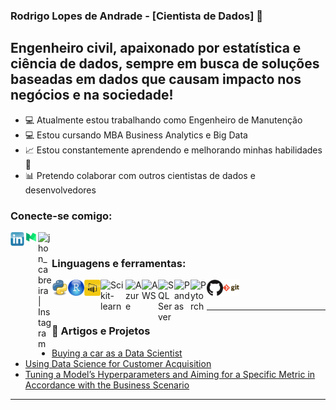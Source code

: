 ### Rodrigo Lopes de Andrade - [Cientista de Dados] 👋

## Engenheiro civil, apaixonado por estatística e ciência de dados, sempre em busca de soluções baseadas em dados que causam impacto nos negócios e na sociedade!

- 💻 Atualmente estou trabalhando como Engenheiro de Manutenção
- 💻 Estou cursando MBA Business Analytics e Big Data
- 📈 Estou constantemente aprendendo e melhorando minhas habilidades 🤣
- 📊 Pretendo colaborar com outros cientistas de dados e desenvolvedores

### Conecte-se comigo:

[<img align="left"  width="22px" src="https://github.com/Rodrigo-Lopes-de-Andrade/Portifolio_Rodrigo_Andrade/blob/main/LKD.png" />](https://www.linkedin.com/in/rodrigo-lopes-de-andrade-51753246/)

[<img align="left" alt="cabreirajm | medium" width="22px" src="https://github.com/Rodrigo-Lopes-de-Andrade/Portifolio_Rodrigo_Andrade/blob/main/M2.png" />](https://medium.com/rodrigo-lopesandrade)

[<img align="left" alt="jhon_cabreira | Instagram" width="22px" src="https://upload.wikimedia.org/wikipedia/commons/5/58/Instagram-Icon.png" />](https://www.instagram.com/rodrigo.lopesandrade)



<br />

### Linguagens e ferramentas:

<img align="left" alt="python" width="26px" src="https://github.com/Rodrigo-Lopes-de-Andrade/Portifolio_Rodrigo_Andrade/blob/main/Python.png" />

<img align="left" alt="python" width="26px" src="https://github.com/Rodrigo-Lopes-de-Andrade/Portifolio_Rodrigo_Andrade/blob/main/R.png" />

<img align="left" alt="python" width="26px" src="https://github.com/Rodrigo-Lopes-de-Andrade/Portifolio_Rodrigo_Andrade/blob/main/PBI.jpg" />

[<img align="left" alt="Scikit-learn" width="40px" src="https://upload.wikimedia.org/wikipedia/commons/0/05/Scikit_learn_logo_small.svg" />](https://scikit-learn.org/stable/)

<img align="left" alt="Azure" width="26px" src="https://www.parkmycloud.com/wp-content/uploads/2018/02/Azure_.png" />

<img align="left" alt="AWS" width="26px" src="https://cdn.jsdelivr.net/npm/simple-icons@3.4.0/icons/amazonaws.svg" />

<img align="left" alt="SQLServer" width="26px" src="https://img.icons8.com/color/2x/microsoft-sql-server.png" />

<img align="left" alt="Pandas" width="26px" src="https://cdn.jsdelivr.net/npm/simple-icons@3.4.0/icons/pandas.svg" />

<img align="left" alt="Pytorch" width="26px" src="https://cdn.jsdelivr.net/npm/simple-icons@3.4.0/icons/pytorch.svg" />

<img align="left" alt="GitHub" width="26px" src="https://raw.githubusercontent.com/github/explore/78df643247d429f6cc873026c0622819ad797942/topics/github/github.png" />

<img align="left" alt="Git" width="26px" src="https://raw.githubusercontent.com/github/explore/80688e429a7d4ef2fca1e82350fe8e3517d3494d/topics/git/git.png" />

<br />
<br />


---

### 📕 Artigos e Projetos 

<!-- BLOG-POST-LIST:START -->
* [Buying a car as a Data Scientist](https://towardsdatascience.com/buying-a-car-as-a-data-scientist-5a2f9f340292) 
* [Using Data Science for Customer Acquisition](https://towardsdatascience.com/using-data-science-for-customer-acquisition-2001525792f)
* [Tuning a Model’s Hyperparameters and Aiming for a Specific Metric in Accordance with the Business Scenario](https://towardsdatascience.com/tuning-a-models-hyperparameters-and-aiming-for-a-specific-metric-in-accordance-with-the-business-3c47d534ed3b)




<!-- BLOG-POST-LIST:END -->

---



[medium]: https://medium.com/rodrigo-lopesandrade
[linkedin]: https://www.linkedin.com/in/rodrigo-lopes-de-andrade-51753246/
[instagram]: https://www.instagram.com/rodrigo.lopesandrade
